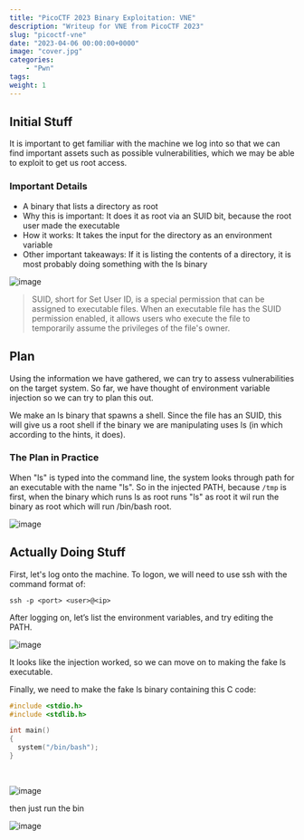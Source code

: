 ```yaml
---
title: "PicoCTF 2023 Binary Exploitation: VNE"
description: "Writeup for VNE from PicoCTF 2023"
slug: "picoctf-vne"
date: "2023-04-06 00:00:00+0000"
image: "cover.jpg"
categories:
    - "Pwn"
tags: 
weight: 1
---
```


## Initial Stuff

It is important to get familiar with the machine we log into so that we can find important assets such as possible vulnerabilities, which we may be able to exploit to get us root access.

### Important Details

* A binary that lists a directory as root
* Why this is important: It does it as root via an SUID bit, because the root user made the executable
* How it works: It takes the input for the directory as an environment variable
* Other important takeaways: If it is listing the contents of a directory, it is most probably doing something with the ls binary

![image](https://github.com/shuban-789/PicoPwnbooks-BinaryExploitation/assets/67974101/5815e2a0-7aa3-4358-8976-26e145f19b36)

> SUID, short for Set User ID, is a special permission that can be assigned to executable files. When an executable file has the SUID permission enabled, it allows users who execute the file to temporarily assume the privileges of the file's owner.

## Plan
Using the information we have gathered, we can try to assess vulnerabilities on the target system. So far, we have thought of environment variable injection so we can try to plan this out.

We make an ls binary that spawns a shell. Since the file has an SUID, this will give us a root shell if the binary we are manipulating uses ls (in which according to the hints, it does).

### The Plan in Practice 
When "ls" is typed into the command line, the system looks through path for an executable with the name "ls". So in the injected PATH, because `/tmp` is first, when the binary which runs ls as root runs "ls" as root it wil run the binary as root which will run /bin/bash root.

![image](https://github.com/shuban-789/PicoPwnbooks-BinaryExploitation/assets/67974101/9525b700-e39d-4ec6-a2b6-62fe0edec152)


## Actually Doing Stuff
First, let's log onto the machine. To logon, we will need to use ssh with the command format of: 

`ssh -p <port> <user>@<ip>`

After logging on, let’s list the environment variables, and try editing the PATH.

![image](https://github.com/shuban-789/PicoPwnbooks-BinaryExploitation/assets/67974101/64a60cc6-9cad-4ccb-bd9d-c21473fb51ae)

It looks like the injection worked, so we can move on to making the fake ls executable.

Finally, we need to make the fake ls binary containing this C code:

```c
#include <stdio.h>
#include <stdlib.h>

int main()
{
  system("/bin/bash");
}
```

<br>

![image](https://github.com/shuban-789/PicoPwnbooks-BinaryExploitation/assets/67974101/a7a36a0b-8473-4114-bd49-09561a07b049)

then just run the bin

![image](https://github.com/shuban-789/PicoPwnbooks-BinaryExploitation/assets/67974101/984f1ed0-42e2-40c0-b297-5eb833df79e3)

